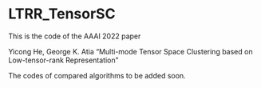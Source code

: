 # LTRR_TensorSC
This is the code of the AAAI 2022 paper 

Yicong He, George K. Atia “Multi-mode Tensor Space Clustering based on Low-tensor-rank Representation”

The codes of compared algorithms to be added soon.
